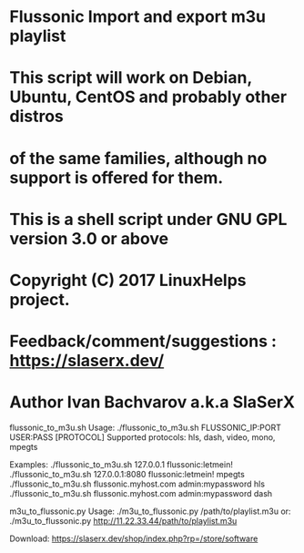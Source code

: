 # Flussonic Import and export m3u playlist

# This script will work on Debian, Ubuntu, CentOS and probably other distros
# of the same families, although no support is offered for them. 

# This is a shell script under GNU GPL version 3.0 or above
# Copyright (C) 2017 LinuxHelps project.
# Feedback/comment/suggestions : https://slaserx.dev/
# Author Ivan Bachvarov a.k.a SlaSerX


flussonic_to_m3u.sh 
Usage: ./flussonic_to_m3u.sh FLUSSONIC_IP:PORT USER:PASS [PROTOCOL]
Supported protocols: hls, dash, video, mono, mpegts

Examples:
./flussonic_to_m3u.sh 127.0.0.1 flussonic:letmein!
./flussonic_to_m3u.sh 127.0.0.1:8080 flussonic:letmein! mpegts
./flussonic_to_m3u.sh flussonic.myhost.com admin:mypassword hls
./flussonic_to_m3u.sh flussonic.myhost.com admin:mypassword dash



m3u_to_flussonic.py 
Usage: ./m3u_to_flussonic.py /path/to/playlist.m3u
or: ./m3u_to_flussonic.py http://11.22.33.44/path/to/playlist.m3u

Download: https://slaserx.dev/shop/index.php?rp=/store/software
